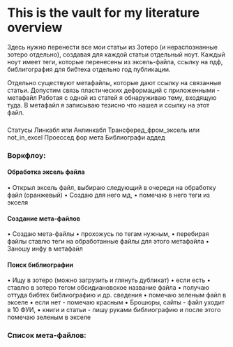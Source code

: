 # This is the vault for my literature overview

Здесь нужно перенести все мои статьи из Зотеро (и нераспознанные зотеро отдельно), создавая для каждой статьи отдельный ноут. Каждый ноут имеет теги, которые перенесены из эксель-файла, ссылку на пдф, библигография для бибтеха отдельно год публикации.

Отдельно существуют метафайлы, которые дают ссылку на связанные статьи. Допустим связь пластических деформаций с приложенными - метафайл
Работая с одной из статей я обнаруживаю тему, входящую туда. В метафайл я записываю тезисно что нашел и ссылку на этот файл.

###
Статусы 
Линкабл или Анлинкабл
Трансферед_фром_эксель или not_in_excel
Проессед фор мета
Библиографи аддед

### Воркфлоу:
#### Обработка эксель файла
• Открыл эксель файл, выбираю следующий в очереди на обработку файл (оранжевый)
• Создаю для него мд,
• помечаю в него теги из экселя

#### Создание мета-файлов
• Создаю мета-файлы
• прохожусь по тегам нужным,
• перебирая файлы ставлю теги на обработанные файлы для этого метафайла
• Заношу инфу в метафайл

#### Поиск библиографии
• Ищу в зотеро (можно загрузить и глянуть дубликат)
• если есть 
	• ставлю в зотеро тегом обсидиановское название файла
	• получаю оттуда бибтех библиографию и др. сведения
	• помечаю зеленым файл в экселе
• если нет - помечаю красным
	• Брошюры, сайты - файл уходит в 10 ФУИ,
	• книги и статьи - пишу руками библиографию и после этого помечаю зеленым в экселе
	
### Список мета-файлов:
